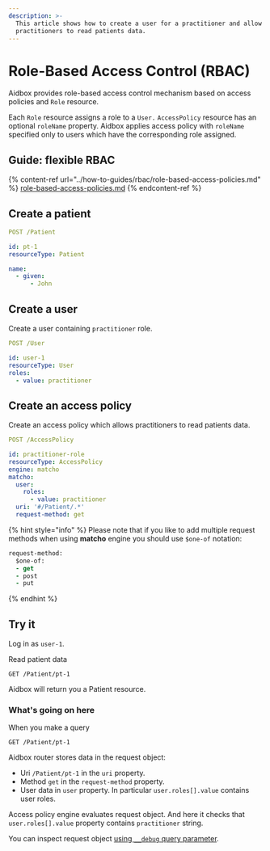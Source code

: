 ```yaml
---
description: >-
  This article shows how to create a user for a practitioner and allow
  practitioners to read patients data.
---
```


# Role-Based Access Control (RBAC)

Aidbox provides role-based access control mechanism based on access policies and `Role` resource.

Each `Role` resource assigns a role to a `User.` `AccessPolicy` resource has an optional `roleName` property. Aidbox applies access policy with `roleName` specified only to users which have the corresponding role assigned.

## Guide: flexible RBAC

{% content-ref url="../how-to-guides/rbac/role-based-access-policies.md" %}
[role-based-access-policies.md](../how-to-guides/rbac/role-based-access-policies.md)
{% endcontent-ref %}

## Create a patient

```yaml
POST /Patient

id: pt-1
resourceType: Patient

name:
  - given:
      - John
```

## Create a user

Create a user containing `practitioner` role.

```yaml
POST /User

id: user-1
resourceType: User
roles: 
  - value: practitioner
```

## Create an access policy

Create an access policy which allows practitioners to read patients data.

```yaml
POST /AccessPolicy

id: practitioner-role
resourceType: AccessPolicy
engine: matcho
matcho:
  user:
    roles:
      - value: practitioner
  uri: '#/Patient/.*'
  request-method: get
```

{% hint style="info" %}
Please note that if you like to add multiple request methods when using **matcho** engine you should use `$one-of` notation:

```clojure
request-method:
  $one-of:
  - get
  - post
  - put
```
{% endhint %}

## Try it

Log in as `user-1`.

Read patient data

```http
GET /Patient/pt-1
```

Aidbox will return you a Patient resource.

### What's going on here

When you make a query

```
GET /Patient/pt-1
```

Aidbox router stores data in the request object:

* Uri `/Patient/pt-1` in the `uri` property.
* Method `get` in the `request-method` property.
* User data in `user` property. In particular `user.roles[].value` contains user roles.

Access policy engine evaluates request object. And here it checks that `user.roles[].value` property contains `practitioner` string.

You can inspect request object [using `__debug` query parameter](../background-information/debug.md#\_\_debug-query-string-parameter).
